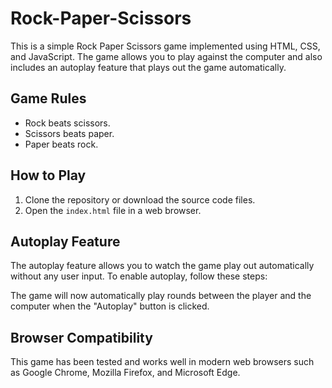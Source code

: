 # Rock-Paper-Scissors

This is a simple Rock Paper Scissors game implemented using HTML, CSS, and JavaScript. The game allows you to play against the computer and also includes an autoplay feature that plays out the game automatically.

## Game Rules

- Rock beats scissors.
- Scissors beats paper.
- Paper beats rock.

## How to Play

1. Clone the repository or download the source code files.
2. Open the `index.html` file in a web browser.

## Autoplay Feature

The autoplay feature allows you to watch the game play out automatically without any user input. To enable autoplay, follow these steps:

The game will now automatically play rounds between the player and the computer when the "Autoplay" button is clicked.

## Browser Compatibility
This game has been tested and works well in modern web browsers such as Google Chrome, Mozilla Firefox, and Microsoft Edge.
